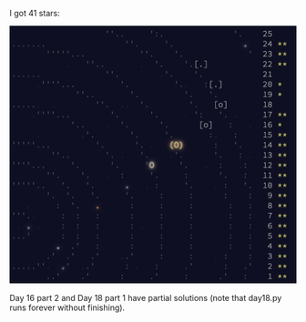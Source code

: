 I got 41 stars:

![stars](stars.png)

Day 16 part 2 and Day 18 part 1 have partial solutions (note that day18.py runs
forever without finishing).
